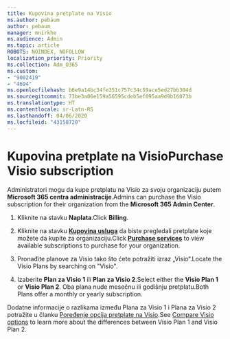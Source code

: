 ```yaml
---
title: Kupovina pretplate na Visio
ms.author: pebaum
author: pebaum
manager: mnirkhe
ms.audience: Admin
ms.topic: article
ROBOTS: NOINDEX, NOFOLLOW
localization_priority: Priority
ms.collection: Adm_O365
ms.custom:
- "9002419"
- "4694"
ms.openlocfilehash: b6e9a14bc34fe351c757c34c59ace5ed27bb304d
ms.sourcegitcommit: 73be3a06e159a56595cdeb5ef095aa9d9b16073b
ms.translationtype: HT
ms.contentlocale: sr-Latn-RS
ms.lasthandoff: 04/06/2020
ms.locfileid: "43158720"
---
```

# <a name="purchase-visio-subscription"></a><span data-ttu-id="35212-102">Kupovina pretplate na Visio</span><span class="sxs-lookup"><span data-stu-id="35212-102">Purchase Visio subscription</span></span>

<span data-ttu-id="35212-103">Administratori mogu da kupe pretplatu na Visio za svoju organizaciju putem **Microsoft 365 centra administracije**.</span><span class="sxs-lookup"><span data-stu-id="35212-103">Admins can purchase the Visio subscription for their organization from the **Microsoft 365 Admin Center**.</span></span>

1. <span data-ttu-id="35212-104">Kliknite na stavku **Naplata**.</span><span class="sxs-lookup"><span data-stu-id="35212-104">Click **Billing**.</span></span>

2. <span data-ttu-id="35212-105">Kliknite na stavku **[Kupovina usluga](https://admin.microsoft.com/AdminPortal/Home?adminportal=1&msCV=%2BbOQtMNsz0ei8f5z.0.36#/catalog)** da biste pregledali pretplate koje možete da kupite za organizaciju.</span><span class="sxs-lookup"><span data-stu-id="35212-105">Click **[Purchase services](https://admin.microsoft.com/AdminPortal/Home?adminportal=1&msCV=%2BbOQtMNsz0ei8f5z.0.36#/catalog)** to view available subscriptions to purchase for your organization.</span></span>

3. <span data-ttu-id="35212-106">Pronađite planove za Visio tako što ćete potražiti izraz „Visio“.</span><span class="sxs-lookup"><span data-stu-id="35212-106">Locate the Visio Plans by searching on "Visio".</span></span>

4. <span data-ttu-id="35212-107">Izaberite **Plan za Visio 1** ili **Plan za Visio 2**.</span><span class="sxs-lookup"><span data-stu-id="35212-107">Select either the **Visio Plan 1** or **Visio Plan 2**.</span></span> <span data-ttu-id="35212-108">Oba plana nude mesečnu ili godišnju pretplatu.</span><span class="sxs-lookup"><span data-stu-id="35212-108">Both Plans offer a monthly or yearly subscription.</span></span>

<span data-ttu-id="35212-109">Dodatne informacije o razlikama između Plana za Visio 1 i Plana za Visio 2 potražite u članku [Poređenje opcija pretplate na Visio](https://products.office.com/Visio/microsoft-visio-plans-and-pricing-compare-visio-options).</span><span class="sxs-lookup"><span data-stu-id="35212-109">See [Compare Visio options](https://products.office.com/Visio/microsoft-visio-plans-and-pricing-compare-visio-options) to learn more about the differences between Visio Plan 1 and Visio Plan 2.</span></span> 
